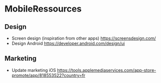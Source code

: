 # MobileRessources

## Design

- Screen design (inspiration from other apps) https://screensdesign.com/
- Design Android https://developer.android.com/design/ui

## Marketing

- Update marketing iOS https://tools.applemediaservices.com/app-store-promote/app/818553522?country=fr
